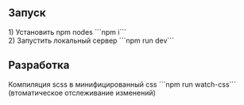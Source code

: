 <h2>Запуск</h2>
1) Установить npm nodes ```npm i```<br>
2) Запустить локальный сервер ```npm run dev```

<h2>Разработка</h2>
Компиляция scss в минифицированный css ```npm run watch-css``` (втоматическое отслеживание изменений)
